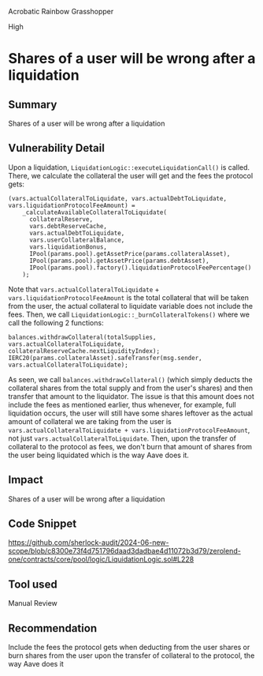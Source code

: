 Acrobatic Rainbow Grasshopper

High

# Shares of a user will be wrong after a liquidation

## Summary
Shares of a user will be wrong after a liquidation
## Vulnerability Detail
Upon a liquidation, `LiquidationLogic::executeLiquidationCall()` is called. There, we calculate the collateral the user will get and the fees the protocol gets:
```solidity
(vars.actualCollateralToLiquidate, vars.actualDebtToLiquidate, vars.liquidationProtocolFeeAmount) =
    _calculateAvailableCollateralToLiquidate(
      collateralReserve,
      vars.debtReserveCache,
      vars.actualDebtToLiquidate,
      vars.userCollateralBalance,
      vars.liquidationBonus,
      IPool(params.pool).getAssetPrice(params.collateralAsset),
      IPool(params.pool).getAssetPrice(params.debtAsset),
      IPool(params.pool).factory().liquidationProtocolFeePercentage()
    );
```
Note that `vars.actualCollateralToLiquidate` + `vars.liquidationProtocolFeeAmount` is the total collateral that will be taken from the user, the actual collateral to liquidate variable does not include the fees. Then, we call `LiquidationLogic::_burnCollateralTokens()` where we call the following 2 functions:
```solidity
balances.withdrawCollateral(totalSupplies, vars.actualCollateralToLiquidate, collateralReserveCache.nextLiquidityIndex); IERC20(params.collateralAsset).safeTransfer(msg.sender, vars.actualCollateralToLiquidate);
```
As seen, we call `balances.withdrawCollateral()` (which simply deducts the collateral shares from the total supply and from the user's shares) and then transfer that amount to the liquidator. The issue is that this amount does not include the fees as mentioned earlier, thus whenever, for example, full liquidation occurs, the user will still have some shares leftover as the actual amount of collateral we are taking from the user is `vars.actualCollateralToLiquidate + vars.liquidationProtocolFeeAmount`, not just `vars.actualCollateralToLiquidate`. Then, upon the transfer of collateral to the protocol as fees, we don't burn that amount of shares from the user being liquidated which is the way Aave does it.
## Impact
Shares of a user will be wrong after a liquidation
## Code Snippet
https://github.com/sherlock-audit/2024-06-new-scope/blob/c8300e73f4d751796daad3dadbae4d11072b3d79/zerolend-one/contracts/core/pool/logic/LiquidationLogic.sol#L228
## Tool used

Manual Review

## Recommendation
Include the fees the protocol gets when deducting from the user shares or burn shares from the user upon the transfer of collateral to the protocol, the way Aave does it